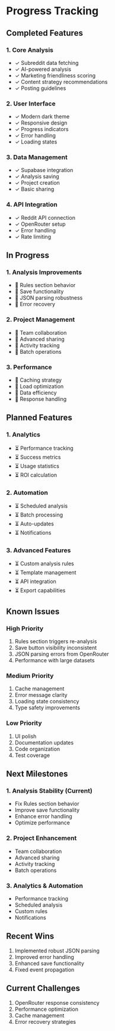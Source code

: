 # Progress Tracking

## Completed Features

### 1. Core Analysis
- ✓ Subreddit data fetching
- ✓ AI-powered analysis
- ✓ Marketing friendliness scoring
- ✓ Content strategy recommendations
- ✓ Posting guidelines

### 2. User Interface
- ✓ Modern dark theme
- ✓ Responsive design
- ✓ Progress indicators
- ✓ Error handling
- ✓ Loading states

### 3. Data Management
- ✓ Supabase integration
- ✓ Analysis saving
- ✓ Project creation
- ✓ Basic sharing

### 4. API Integration
- ✓ Reddit API connection
- ✓ OpenRouter setup
- ✓ Error handling
- ✓ Rate limiting

## In Progress

### 1. Analysis Improvements
- 🔄 Rules section behavior
- 🔄 Save functionality
- 🔄 JSON parsing robustness
- 🔄 Error recovery

### 2. Project Management
- 🔄 Team collaboration
- 🔄 Advanced sharing
- 🔄 Activity tracking
- 🔄 Batch operations

### 3. Performance
- 🔄 Caching strategy
- 🔄 Load optimization
- 🔄 Data efficiency
- 🔄 Response handling

## Planned Features

### 1. Analytics
- ⏳ Performance tracking
- ⏳ Success metrics
- ⏳ Usage statistics
- ⏳ ROI calculation

### 2. Automation
- ⏳ Scheduled analysis
- ⏳ Batch processing
- ⏳ Auto-updates
- ⏳ Notifications

### 3. Advanced Features
- ⏳ Custom analysis rules
- ⏳ Template management
- ⏳ API integration
- ⏳ Export capabilities

## Known Issues

### High Priority
1. Rules section triggers re-analysis
2. Save button visibility inconsistent
3. JSON parsing errors from OpenRouter
4. Performance with large datasets

### Medium Priority
1. Cache management
2. Error message clarity
3. Loading state consistency
4. Type safety improvements

### Low Priority
1. UI polish
2. Documentation updates
3. Code organization
4. Test coverage

## Next Milestones

### 1. Analysis Stability (Current)
- Fix Rules section behavior
- Improve save functionality
- Enhance error handling
- Optimize performance

### 2. Project Enhancement
- Team collaboration
- Advanced sharing
- Activity tracking
- Batch operations

### 3. Analytics & Automation
- Performance tracking
- Scheduled analysis
- Custom rules
- Notifications

## Recent Wins
1. Implemented robust JSON parsing
2. Improved error handling
3. Enhanced save functionality
4. Fixed event propagation

## Current Challenges
1. OpenRouter response consistency
2. Performance optimization
3. Cache management
4. Error recovery strategies 